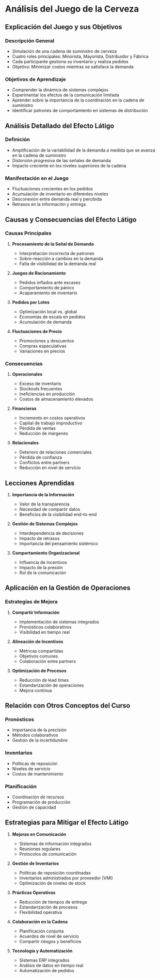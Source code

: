 # Análisis del Juego de la Cerveza

## Explicación del Juego y sus Objetivos

### Descripción General

- Simulación de una cadena de suministro de cerveza
- Cuatro roles principales: Minorista, Mayorista, Distribuidor y Fábrica
- Cada participante gestiona su inventario y realiza pedidos
- Objetivo: Minimizar costos mientras se satisface la demanda

### Objetivos de Aprendizaje

- Comprender la dinámica de sistemas complejos
- Experimentar los efectos de la comunicación limitada
- Aprender sobre la importancia de la coordinación en la cadena de suministro
- Identificar patrones de comportamiento en sistemas de distribución

## Análisis Detallado del Efecto Látigo

### Definición

- Amplificación de la variabilidad de la demanda a medida que se avanza en la cadena de suministro
- Distorsión progresiva de las señales de demanda
- Impacto creciente en los niveles superiores de la cadena

### Manifestación en el Juego

- Fluctuaciones crecientes en los pedidos
- Acumulación de inventario en diferentes niveles
- Desconexión entre demanda real y percibida
- Retrasos en la información y entrega

## Causas y Consecuencias del Efecto Látigo

### Causas Principales

1. **Procesamiento de la Señal de Demanda**

   - Interpretación incorrecta de patrones
   - Sobre-reacción a cambios en la demanda
   - Falta de visibilidad de la demanda real

2. **Juegos de Racionamiento**

   - Pedidos inflados ante escasez
   - Comportamiento de pánico
   - Acaparamiento de inventario

3. **Pedidos por Lotes**

   - Optimización local vs. global
   - Economías de escala en pedidos
   - Acumulación de demanda

4. **Fluctuaciones de Precio**
   - Promociones y descuentos
   - Compras especulativas
   - Variaciones en precios

### Consecuencias

1. **Operacionales**

   - Exceso de inventario
   - Stockouts frecuentes
   - Ineficiencias en producción
   - Costos de almacenamiento elevados

2. **Financieras**

   - Incremento en costos operativos
   - Capital de trabajo improductivo
   - Pérdida de ventas
   - Reducción de márgenes

3. **Relacionales**
   - Deterioro de relaciones comerciales
   - Pérdida de confianza
   - Conflictos entre partners
   - Reducción en nivel de servicio

## Lecciones Aprendidas

1. **Importancia de la Información**

   - Valor de la transparencia
   - Necesidad de compartir datos
   - Beneficios de la visibilidad end-to-end

2. **Gestión de Sistemas Complejos**

   - Interdependencia de decisiones
   - Impacto de retrasos
   - Importancia del pensamiento sistémico

3. **Comportamiento Organizacional**
   - Influencia de incentivos
   - Impacto de la presión
   - Rol de la comunicación

## Aplicación en la Gestión de Operaciones

### Estrategias de Mejora

1. **Compartir Información**

   - Implementación de sistemas integrados
   - Pronósticos colaborativos
   - Visibilidad en tiempo real

2. **Alineación de Incentivos**

   - Métricas compartidas
   - Objetivos comunes
   - Colaboración entre partners

3. **Optimización de Procesos**
   - Reducción de lead times
   - Estandarización de operaciones
   - Mejora continua

## Relación con Otros Conceptos del Curso

### Pronósticos

- Importancia de la precisión
- Métodos colaborativos
- Gestión de la incertidumbre

### Inventarios

- Políticas de reposición
- Niveles de servicio
- Costos de mantenimiento

### Planificación

- Coordinación de recursos
- Programación de producción
- Gestión de capacidad

## Estrategias para Mitigar el Efecto Látigo

1. **Mejoras en Comunicación**

   - Sistemas de información integrados
   - Reuniones regulares
   - Protocolos de comunicación

2. **Gestión de Inventarios**

   - Políticas de reposición coordinadas
   - Inventarios administrados por proveedor (VMI)
   - Optimización de niveles de stock

3. **Prácticas Operativas**

   - Reducción de tiempos de entrega
   - Estandarización de procesos
   - Flexibilidad operativa

4. **Colaboración en la Cadena**

   - Planificación conjunta
   - Acuerdos de nivel de servicio
   - Compartir riesgos y beneficios

5. **Tecnología y Automatización**
   - Sistemas ERP integrados
   - Análisis de datos en tiempo real
   - Automatización de pedidos
